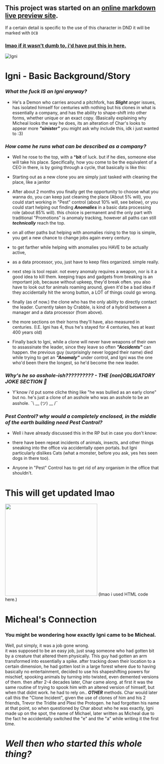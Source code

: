## This project was started on an [online markdown live preview site](https://vscharimagefiles.neocities.org/haha.png).

If a certain detail is specific to the use of this character in DND it will be marked with `DCB`

### [lmao if it wasn't dumb to, i'd have put this in here.](https://vscharimagefiles.neocities.org/ahah.png)

![Igni](https://vscharimagefiles.neocities.org/imgs/Examples/Igni.png)

# Igni - Basic Background/Story

### ***What the fuck IS an Igni anyway?***

- He's a Demon who carries around a pitchfork, has ***Slight*** anger issues, has isolated himself for centuries with nothing but his clones in what is essentially a company, and has the ability to shape-shift into other forms, whether unique or an exact copy. (Basically explaining why Micheal looks the way he does, its an alteration of Char's looks to appear more ***"sinister"*** you might ask why include this, idk i just wanted to :3)
 
### ***How come he runs what can be described as a company?***

- Well he rose to the top, with a ***bit** of luck. but if he dies, someone else will take his place. Specifically, how you come to be the equivalent of a CEO in there, is by going through a cycle, that basically is like this:

- Starting out as a new clone you are simply just tasked with cleaning the place, like a janitor

- After about 2 months you finally get the opportunity to choose what you wanna do, you can keep just cleaning the place (About 5% will), you could start working in "Pest" control (about 10% will, see below), or you could start helping out finding ***Anomalies*** in a basic data processing role (about 85% will). this choice is permanent and the only part with traditional "Promotions" is anomaly tracking, however all paths can still ***technically*** reach the top.

- on all other paths but helping with anomalies rising to the top is simple, you get a new chance to change jobs again every century.

- to get farther while helping with anomalies you HAVE to be actually active,
  
- as a data processor, you, just have to keep files organized. simple really.

- next step is tool repair. not every anomaly requires a weapon, nor is it a good idea to kill them. keeping traps and gadgets from breaking is an important job, because without upkeep, they'd break often. you also have to look out for animals roaming around, given it'd be a bad idea if they accidentally hit the wrong button, a LOT of things could go wrong.

- finally (as of now.) the clone who has the only ability to directly contact the leader. Currently taken by Crabble, is kind of a hybrid between a manager and a data processor (from above).

- the more sections on their horns they'll have, also measured in centuries. (I.E. Igni has 4, thus he's stayed for 4 centuries, hes at least 400 years old)

- Finally back to Igni, while a clone will never have weapons of their own to assassinate the leader, since they leave so often ***"Accidents"*** can happen. the previous guy (surprisingly never logged their name) died while trying to get an ***"Anomaly"*** under control, and Igni was the one who'd been there the longest, so he'd become the new leader.
 
### ***Why's he so asshole-ish?????????? - THE (non)OBLIGATORY JOKE SECTION 🙏***

- Y'know i'd put some cliche thing like "he was bullied as an early clone" but no. he's just a clone of an asshole who was an asshole to be an asshole. ¯\ __ (ツ) __ /¯

### ***Pest Control? why would a completely enclosed, in the middle of the earth building need Pest Control?***

- Well i have already discussed this in the RP but in case you don't know:

- there have been repeat incidents of animals, insects, and other things sneaking into the office via accidentally open portals. but Igni particularly dislikes Cats (what a monster, before you ask, yes hes seen dogs in there too).

- Anyone in "Pest" Control has to get rid of any organism in the office that shouldn't.

# This will get updated lmao 

<img src="https://raw.githubusercontent.com/gameygu-0213/VS-Char-Revitilized-Dev-Branch/stable/assets/preload/images/gallery/story/Micheal.png" width=300> (lmao i used HTML code here.)

# Micheal's Connection

### You might be wondering how exactly Igni came to be Micheal.

Well, put simply, it was a job gone wrong.  
it was supposed to be an easy job, just snag someone who had gotten bit by a creature that altered them physically. This guy had gotten an arm transformed into essentially a spike. after tracking down their location to a certain dimension, he had gotten lost in a large forest where due to having basically no entertainment, decided to use his shapeshifting powers for mischief, spooking animals by turning into twisted, even demented versions of them. then after 2-4 decades later, Char came along. at first it was the same routine of trying to spook him with an altered version of himself, but when that didnt work. he had to rely on.. ***OTHER*** methods. Char would later call this the "Clone Incident", given the use of clones of him and his 2 friends, Trevor the Tridite and Plexi the Protogen. he had forgotten his name at that point, so when questioned by Char about who he was exactly, Igni made up on the spot, the name of Michael, later written as Micheal due to the fact he accidentally switched the "e" and the "a" while writing it the first time. 

# ***Well then who started this whole thing?***

